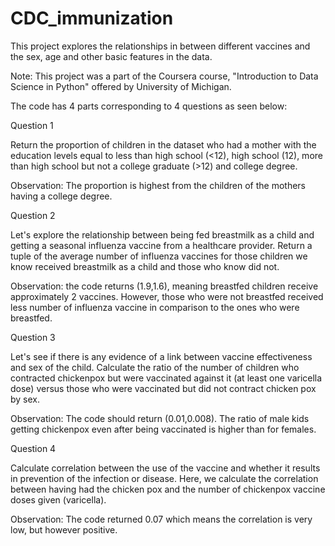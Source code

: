 # CDC_immunization
This project explores the relationships in between different vaccines and the sex, age and other basic features in the data.

Note: This project was a part of the Coursera course, "Introduction to Data Science in Python" offered by University of Michigan.

The code has 4 parts corresponding to 4 questions as seen below:

Question 1

Return the proportion of children in the dataset who had a mother with the education levels equal to less than high school (<12), high school (12), more than high school but not a college graduate (>12) and college degree.

Observation: The proportion is highest from the children of the mothers having a college degree.

Question 2

Let's explore the relationship between being fed breastmilk as a child and getting a seasonal influenza vaccine from a healthcare provider. Return a tuple of the average number of influenza vaccines for those children we know received breastmilk as a child and those who know did not.

Observation: the code returns (1.9,1.6), meaning breastfed children receive approximately 2 vaccines. However, those who were not breastfed received less number of influenza vaccine in comparison to the ones who were breastfed.

Question 3

Let's see if there is any evidence of a link between vaccine effectiveness and sex of the child. Calculate the ratio of the number of children who contracted chickenpox but were vaccinated against it (at least one varicella dose) versus those who were vaccinated but did not contract chicken pox by sex.  

Observation: The code should return (0.01,0.008). The ratio of male kids getting chickenpox even after being vaccinated is higher than for females.


Question 4

Calculate correlation between the use of the vaccine and whether it results in prevention of the infection or disease. Here, we calculate the correlation between having had the chicken pox and the number of chickenpox vaccine doses given (varicella).

Observation: The code returned 0.07 which means the correlation is very low, but however positive.

